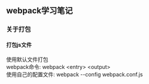 ## webpack学习笔记

### 关于打包
#### 打包js文件
使用默认文件打包  
webpack命令:  webpack \<entry> \<output>  
使用自己的配置文件: webpack --config webpack.conf.js  

